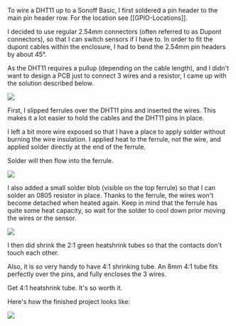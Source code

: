 To wire a DHT11 up to a Sonoff Basic, I first soldered a pin header to the main pin header row. For the location see [[GPIO-Locations]].

I decided to use regular 2.54mm connectors (often referred to as Dupont connectors), so that I can switch sensors if I have to. In order to fit the dupont cables within the enclosure, I had to bend the 2.54mm pin headers by about 45°.

As the DHT11 requires a pullup (depending on the cable length), and I didn't want to design a PCB just to connect 3 wires and a resistor, I came up with the solution described below.

![](https://pbs.twimg.com/media/Dfutw9EW4AAB6IY.jpg)

First, I slipped ferrules over the DHT11 pins and inserted the wires. This makes it a lot easier to hold the cables and the DHT11 pins in place.

I left a bit more wire exposed so that I have a place to apply solder without burning the wire insulation. I applied heat to the ferrule, not the wire, and applied solder directly at the end of the ferrule.

Solder will then flow into the ferrule.

![](https://pbs.twimg.com/media/DfuuNi0XkAEYSyv.jpg)

I also added a small solder blob (visible on the top ferrule) so that I can solder an 0805 resistor in place. Thanks to the ferrule, the wires won't become detached when heated again. Keep in mind that the ferrule has quite some heat capacity, so wait for the solder to cool down prior moving the wires or the sensor.

![](https://pbs.twimg.com/media/DfuuvQKXUAAYaZx.jpg)

I then did shrink the 2:1 green heatshrink tubes so that the contacts don't touch each other.

Also, it is *so* very handy to have 4:1 shrinking tube. An 8mm 4:1 tube fits perfectly over the pins, and fully encloses the 3 wires.

Get 4:1 heatshrink tube. It's so worth it.

Here's how the finished project looks like:

![](https://pbs.twimg.com/media/Dfuz8TuWkAEfmTJ.jpg)